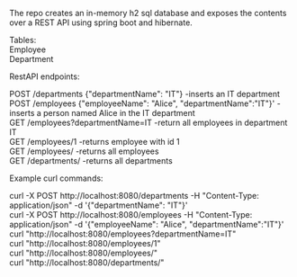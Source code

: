 The repo creates an in-memory h2 sql database and exposes the contents over a REST API using spring boot and hibernate.

Tables:  
Employee   
Department  

RestAPI endpoints:

POST /departments {"departmentName": "IT"}   -inserts an IT department  
POST /employees {"employeeName": "Alice", "departmentName":"IT"}'  -inserts a person named Alice in the IT department  
GET /employees?departmentName=IT  -return all employees in department IT  
GET /employees/1  -returns employee with id 1  
GET /employees/  -returns all employees  
GET /departments/  -returns all departments  


Example curl commands:

curl -X POST http://localhost:8080/departments -H "Content-Type: application/json" -d '{"departmentName": "IT"}'  
curl -X POST http://localhost:8080/employees -H "Content-Type: application/json" -d '{"employeeName": "Alice", "departmentName":"IT"}'  
curl "http://localhost:8080/employees?departmentName=IT"  
curl "http://localhost:8080/employees/1"  
curl "http://localhost:8080/employees/"  
curl "http://localhost:8080/departments/"  